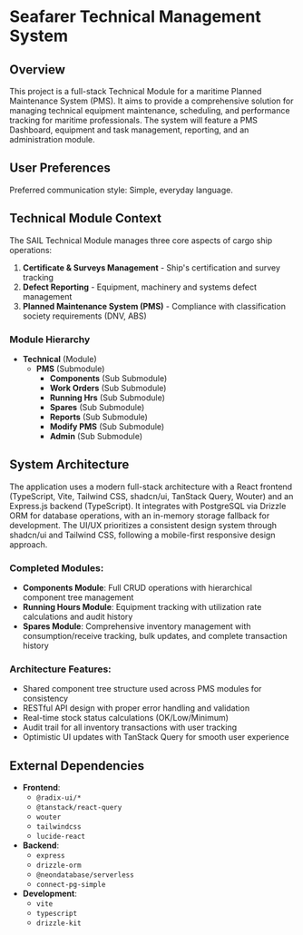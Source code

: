 # Seafarer Technical Management System

## Overview

This project is a full-stack Technical Module for a maritime Planned Maintenance System (PMS). It aims to provide a comprehensive solution for managing technical equipment maintenance, scheduling, and performance tracking for maritime professionals. The system will feature a PMS Dashboard, equipment and task management, reporting, and an administration module.

## User Preferences

Preferred communication style: Simple, everyday language.

## Technical Module Context

The SAIL Technical Module manages three core aspects of cargo ship operations:

1. **Certificate & Surveys Management** - Ship's certification and survey tracking
2. **Defect Reporting** - Equipment, machinery and systems defect management  
3. **Planned Maintenance System (PMS)** - Compliance with classification society requirements (DNV, ABS)

### Module Hierarchy
- **Technical** (Module)
  - **PMS** (Submodule)
    - **Components** (Sub Submodule)
    - **Work Orders** (Sub Submodule) 
    - **Running Hrs** (Sub Submodule)
    - **Spares** (Sub Submodule)
    - **Reports** (Sub Submodule)
    - **Modify PMS** (Sub Submodule)
    - **Admin** (Sub Submodule)

## System Architecture

The application uses a modern full-stack architecture with a React frontend (TypeScript, Vite, Tailwind CSS, shadcn/ui, TanStack Query, Wouter) and an Express.js backend (TypeScript). It integrates with PostgreSQL via Drizzle ORM for database operations, with an in-memory storage fallback for development. The UI/UX prioritizes a consistent design system through shadcn/ui and Tailwind CSS, following a mobile-first responsive design approach. 

### Completed Modules:
- **Components Module**: Full CRUD operations with hierarchical component tree management
- **Running Hours Module**: Equipment tracking with utilization rate calculations and audit history
- **Spares Module**: Comprehensive inventory management with consumption/receive tracking, bulk updates, and complete transaction history

### Architecture Features:
- Shared component tree structure used across PMS modules for consistency
- RESTful API design with proper error handling and validation
- Real-time stock status calculations (OK/Low/Minimum)
- Audit trail for all inventory transactions with user tracking
- Optimistic UI updates with TanStack Query for smooth user experience

## External Dependencies

- **Frontend**:
    - `@radix-ui/*`
    - `@tanstack/react-query`
    - `wouter`
    - `tailwindcss`
    - `lucide-react`
- **Backend**:
    - `express`
    - `drizzle-orm`
    - `@neondatabase/serverless`
    - `connect-pg-simple`
- **Development**:
    - `vite`
    - `typescript`
    - `drizzle-kit`
